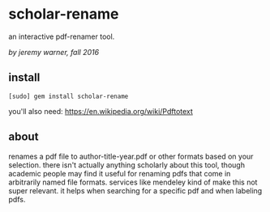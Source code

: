 # scholar-rename

an interactive pdf-renamer tool.

*by jeremy warner, fall 2016*

## install

    [sudo] gem install scholar-rename

you'll also need: https://en.wikipedia.org/wiki/Pdftotext

## about

renames a pdf file to author-title-year.pdf or other formats based on your
selection. there isn't actually anything scholarly about this tool, though
academic people may find it useful for renaming pdfs that come in arbitrarily
named file formats. services like mendeley kind of make this not super
relevant. it helps when searching for a specific pdf and when labeling pdfs.

